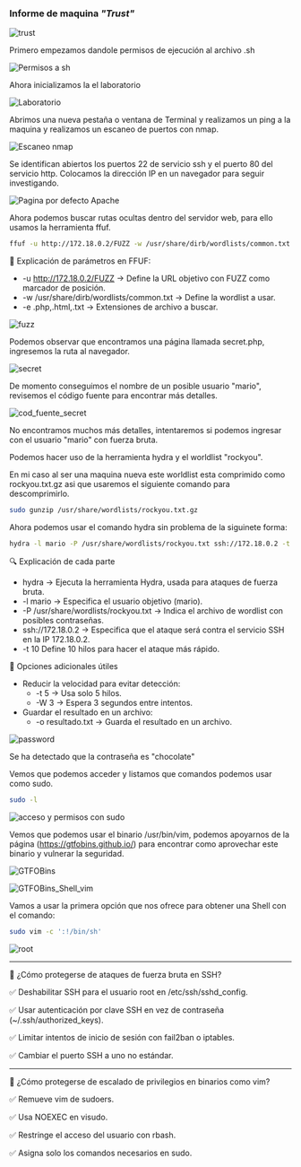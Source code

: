 ### Informe de maquina *"Trust"*

![trust](../../data/muy_facil/trust/Screenshots/01_machine.png)

Primero empezamos dandole permisos de ejecución al archivo .sh

![Permisos a sh](../../data/muy_facil/trust/Screenshots/02_permisos_ejecucion.png)

Ahora inicializamos la el laboratorio

![Laboratorio](../../data/muy_facil/trust/Screenshots/03_inicializacion_maquina.png)

Abrimos una nueva pestaña o ventana de Terminal y realizamos un ping a la maquina y realizamos un escaneo de puertos con nmap.

![Escaneo nmap](../../data/muy_facil/trust/Screenshots/04_escaneo_nmap.png)

Se identifican abiertos los puertos 22 de servicio ssh y el puerto 80 del servicio http.
Colocamos la dirección IP en un navegador para seguir investigando.

![Pagina por defecto Apache](../../data/muy_facil/trust/Screenshots/05_apache_conf.png)

Ahora podemos buscar rutas ocultas dentro del servidor web, para ello usamos la herramienta ffuf.

```bash
ffuf -u http://172.18.0.2/FUZZ -w /usr/share/dirb/wordlists/common.txt -e .php,.html,.txt
```

🔹 Explicación de parámetros en FFUF:

- -u http://172.18.0.2/FUZZ → Define la URL objetivo con FUZZ como marcador de posición.
- -w /usr/share/dirb/wordlists/common.txt → Define la wordlist a usar.
- -e .php,.html,.txt → Extensiones de archivo a buscar.

![fuzz](../../data/muy_facil/trust/Screenshots/07_fuzzing.png)

Podemos observar que encontramos una página llamada secret.php, ingresemos la ruta al navegador.

![secret](../../data/muy_facil/trust/Screenshots/08_secret-php.png)

De momento conseguimos el nombre de un posible usuario "mario", revisemos el código fuente para encontrar más detalles.

![cod_fuente_secret](../../data/muy_facil/trust/Screenshots/09_codigo_fuente_secret.png)

No encontramos muchos más detalles, intentaremos si podemos ingresar con el usuario "mario" con fuerza bruta.

Podemos hacer uso de la herramienta hydra y el worldlist "rockyou".

En mi caso al ser una maquina nueva este worldlist esta comprimido como rockyou.txt.gz asi que usaremos el siguiente comando para descomprimirlo.

```bash
sudo gunzip /usr/share/wordlists/rockyou.txt.gz
```

Ahora podemos usar el comando hydra sin problema de la siguinete forma:

```bash
hydra -l mario -P /usr/share/wordlists/rockyou.txt ssh://172.18.0.2 -t 10
```

🔍 Explicación de cada parte
- hydra	→ Ejecuta la herramienta Hydra, usada para ataques de fuerza bruta.
- -l mario → Especifica el usuario objetivo (mario).
- -P /usr/share/wordlists/rockyou.txt → Indica el archivo de wordlist con posibles contraseñas.
- ssh://172.18.0.2 → Especifica que el ataque será contra el servicio SSH en la IP 172.18.0.2.
- -t 10	Define 10 hilos para hacer el ataque más rápido.

📌 Opciones adicionales útiles
- Reducir la velocidad para evitar detección:
    - -t 5 → Usa solo 5 hilos.
    - -W 3 → Espera 3 segundos entre intentos.
- Guardar el resultado en un archivo:
    - -o resultado.txt → Guarda el resultado en un archivo.

![password](../../data/muy_facil/trust/Screenshots/10_crack_passwd.png)

Se ha detectado que la contraseña es "chocolate"


Vemos que podemos acceder y listamos que comandos podemos usar como sudo.

```bash
sudo -l
```

![acceso y permisos con sudo](../../data/muy_facil/trust/Screenshots/11_acceso_permisos_sudo.png)

Vemos que podemos usar el binario /usr/bin/vim, podemos apoyarnos de la página (https://gtfobins.github.io/) para encontrar como aprovechar este binario y vulnerar la seguridad.

![GTFOBins](../../data/muy_facil/trust/Screenshots/12_GTFOBins1.png)

![GTFOBins_Shell_vim](../../data/muy_facil/trust/Screenshots/13_shell_vim.png)

Vamos a usar la primera opción que nos ofrece para obtener una Shell con el comando:

```bash
sudo vim -c ':!/bin/sh'
```

![root](../../data/muy_facil/trust/Screenshots/14_root.png)

---

🔴 ¿Cómo protegerse de ataques de fuerza bruta en SSH?

✅ Deshabilitar SSH para el usuario root en /etc/ssh/sshd_config.

✅ Usar autenticación por clave SSH en vez de contraseña (~/.ssh/authorized_keys).

✅ Limitar intentos de inicio de sesión con fail2ban o iptables.

✅ Cambiar el puerto SSH a uno no estándar.

---
🔴 ¿Cómo protegerse de escalado de privilegios en binarios como vim?

✅ Remueve vim de sudoers.

✅ Usa NOEXEC en visudo.

✅ Restringe el acceso del usuario con rbash.

✅ Asigna solo los comandos necesarios en sudo.